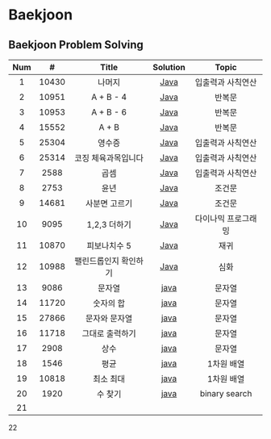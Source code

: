 # Baekjoon
## Baekjoon Problem Solving

| Num | # | Title | Solution | Topic |
| :---: | :-----: | :---: | :---: | :---: |
| 1  | 10430 | 나머지 |  [Java](/baekjoon_10430/나머지.java) | 입출력과 사칙연산 |
| 2  | 10951 | A + B - 4 |  [Java](/baekjoon_10951/A%2BB-4.java) | 반복문 |
| 3  | 10953 | A + B - 6 |  [Java](/baekjoon_10953/A%2BB-6.java) | 반복문 |
| 4 | 15552 | A + B |  [Java](/baekjoon_15552/A%2BB.java) | 반복문 |
| 5 | 25304 | 영수증 |  [Java](/baekjoon_25304/영수증.java) | 입출력과 사칙연산|
| 6 | 25314 | 코징 체육과목입니다|  [Java](/baekjoon_25314/코딩은%20체육과목입니다.java) | 입출력과 사칙연산 |
| 7 | 2588 | 곱셈 |  [Java](/baekjoon_2588/곱셈.java) | 입출력과 사칙연산 |
| 8 | 2753 | 윤년|  [Java](/baekjoon_2753/윤년.java) | 조건문 |
| 9 | 14681| 사분면 고르기| [Java](/baekjoon_14681/사분면고르기.java) | 조건문 |
| 10 | 9095| 1,2,3 더하기 | [Java](/baekjoon_9095/1,2,3더하기.java) | 다이나믹 프로그래밍| 
| 11 | 10870| 피보나치수 5| [Java](/baekjoon_10870/피보나치수5.java) | 재귀 |
| 12 | 10988| 팰린드롭인지 확인하기 |[Java](/baekjoon_10988/팰린드롬인.java) | 심화|
| 13 | 9086 | 문자열 | [java](/baekjoon_9086/문자열.java) | 문자열 |
| 14 | 11720 | 숫자의 합 | [java](/baekjoon_11720/숫자의합.java) | 문자열 |
| 15 | 27866 | 문자와 문자열| [java](/baekjoon_27866/문자와문자열.java) | 문자열 |
| 16 | 11718 | 그대로 출력하기| [java](/baekjoon_11718/그대로출력하기.java) | 문자열 |
| 17 | 2908 | 상수 | [java](/baekjoon_2908/상수.java) | 문자열 |
| 18 | 1546 | 평균 | [java](/baekjoon_1546/평균.java) | 1차원 배열 |
| 19 | 10818 | 최소 최대 | [java](/baekjoon_10818/최소-최대.java) | 1차원 배열 |
| 20 | 1920 | 수 찾기 | [java](/baekjoon_1920/수_찾기.java) | binary search  |
| 21 |  | |  | |

22


